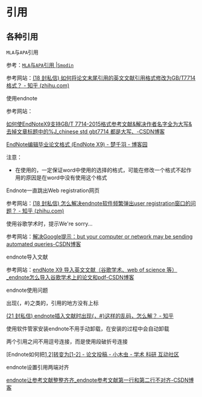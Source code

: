 # 引用

## 各种引用

`MLA`与`APA`引用

参考：[`MLA`与`APA`引用 |`Smodin`](https://smodin.io/zh-CN/blog/mla-vs-apa-citation-what-are-the-differences/)

参考网站：[(18 封私信) 如何将论文末尾引用的英文文献引用格式修改为GB/T7714格式？ - 知乎 (zhihu.com)](https://www.zhihu.com/question/383332310)

使用endnote

参考网站：

[如何使EndNoteX9支持GB/T 7714-2015格式参考文献&解决作者名字全为大写&去掉文章标题中的%J_chinese std gbt7714 都是大写、-CSDN博客](https://blog.csdn.net/dream6985/article/details/124794353)

[EndNote编辑毕业论文格式 (EndNote X9) - 楚千羽 - 博客园](https://www.cnblogs.com/chuqianyu/p/15754203.html)

注意：

- 在使用的，一定保证word中使用的选择的格式，可能在修改一个格式不起作用的原因是在word中没有使用这个格式

Endnote一直跳出Web registration网页

参考网站：[(18 封私信) 怎么解决endnote软件频繁弹出user registration窗口的问题？ - 知乎 (zhihu.com)](https://www.zhihu.com/question/373562797)

使用谷歌学术时，提示We're sorry...

参考网站：[解决Google提示：but your computer or network may be sending automated queries-CSDN博客](https://blog.csdn.net/weixin_47376143/article/details/136237516)

endnote导入文献

参考网站：[endNote X9 导入英文文献（谷歌学术、web of science 等）_endnote怎么导入谷歌学术上的论文和pdf-CSDN博客](https://blog.csdn.net/m0_51233386/article/details/130616071)

endnote使用问题

出现{，#}之类的，引用的地方没有上标

[(21 封私信) endnote插入文献时出现{，#}这样的乱码，怎么解？ - 知乎](https://www.zhihu.com/question/44969655)

使用软件管家安装endnote不用手动卸载，在安装的过程中会自动卸载

两个引用之间不用逗号连接，而是使用段破折号连接

[Endnote如何把[1,2\]转变为[1-2] - 论文投稿 - 小木虫 - 学术 科研 互动社区](https://muchong.com/html/201609/10690050.html)

endnote设置引用两端对齐

[endnote让参考文献整整齐齐_endnote参考文献第一行和第二行不对齐-CSDN博客](https://blog.csdn.net/qq_43657442/article/details/105959075)
